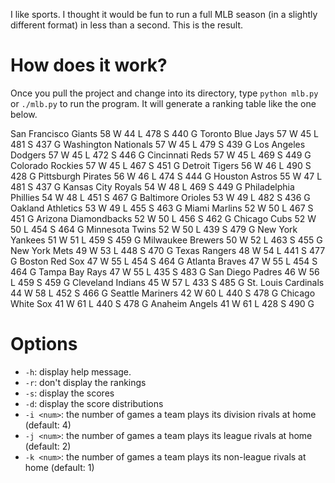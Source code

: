 I like sports. I thought it would be fun to run a full MLB season (in a slightly different format) in less than a second. This is the result.

# How does it work?

Once you pull the project and change into its directory, type `python mlb.py` or `./mlb.py` to run the program. It will generate a ranking table like the one below.

San Francisco Giants     58 W    44 L    478 S    440 G
Toronto Blue Jays        57 W    45 L    481 S    437 G
Washington Nationals     57 W    45 L    479 S    439 G
Los Angeles Dodgers      57 W    45 L    472 S    446 G
Cincinnati Reds          57 W    45 L    469 S    449 G
Colorado Rockies         57 W    45 L    467 S    451 G
Detroit Tigers           56 W    46 L    490 S    428 G
Pittsburgh Pirates       56 W    46 L    474 S    444 G
Houston Astros           55 W    47 L    481 S    437 G
Kansas City Royals       54 W    48 L    469 S    449 G
Philadelphia Phillies    54 W    48 L    451 S    467 G
Baltimore Orioles        53 W    49 L    482 S    436 G
Oakland Athletics        53 W    49 L    455 S    463 G
Miami Marlins            52 W    50 L    467 S    451 G
Arizona Diamondbacks     52 W    50 L    456 S    462 G
Chicago Cubs             52 W    50 L    454 S    464 G
Minnesota Twins          52 W    50 L    439 S    479 G
New York Yankees         51 W    51 L    459 S    459 G
Milwaukee Brewers        50 W    52 L    463 S    455 G
New York Mets            49 W    53 L    448 S    470 G
Texas Rangers            48 W    54 L    441 S    477 G
Boston Red Sox           47 W    55 L    454 S    464 G
Atlanta Braves           47 W    55 L    454 S    464 G
Tampa Bay Rays           47 W    55 L    435 S    483 G
San Diego Padres         46 W    56 L    459 S    459 G
Cleveland Indians        45 W    57 L    433 S    485 G
St. Louis Cardinals      44 W    58 L    452 S    466 G
Seattle Mariners         42 W    60 L    440 S    478 G
Chicago White Sox        41 W    61 L    440 S    478 G
Anaheim Angels           41 W    61 L    428 S    490 G

# Options

- `-h`: display help message.
- `-r`: don't display the rankings
- `-s`: display the scores
- `-d`: display the score distributions
- `-i <num>`: the number of games a team plays its division rivals at home (default: 4)
- `-j <num>`: the number of games a team plays its league rivals at home (default: 2)
- `-k <num>`: the number of games a team plays its non-league rivals at home  (default: 1)